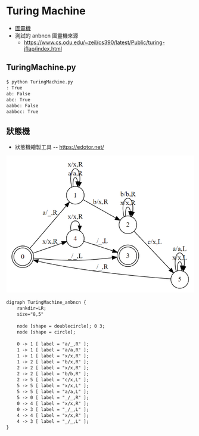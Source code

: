 # Turing Machine


* [圖靈機](https://zh.wikipedia.org/zh-tw/%E5%9B%BE%E7%81%B5%E6%9C%BA)
* 測試的 anbncn 圖靈機來源
    * https://www.cs.odu.edu/~zeil/cs390/latest/Public/turing-jflap/index.html

## TuringMachine.py

```
$ python TuringMachine.py
: True
ab: False
abc: True
aabbc: False
aabbcc: True
```

## 狀態機

* 狀態機繪製工具 -- https://edotor.net/

![](./img/TuringMachine_anbncn.png)

```mermaid
digraph TuringMachine_anbncn {
	rankdir=LR;
	size="8,5"

	node [shape = doublecircle]; 0 3;
	node [shape = circle];

	0 -> 1 [ label = "a/_,R" ];
	1 -> 1 [ label = "a/a,R" ];
	1 -> 1 [ label = "x/x,R" ];
	1 -> 2 [ label = "b/x,R" ];
	2 -> 2 [ label = "x/x,R" ];
	2 -> 2 [ label = "b/b,R" ];
	2 -> 5 [ label = "c/x,L" ];
	5 -> 5 [ label = "x/x,L" ];
	5 -> 5 [ label = "a/a,L" ];
	5 -> 0 [ label = "_/_,R" ];
	0 -> 4 [ label = "x/x,R" ];
	0 -> 3 [ label = "_/_,L" ];
	4 -> 4 [ label = "x/x,R" ];
	4 -> 3 [ label = "_/_,L" ];
}

```

